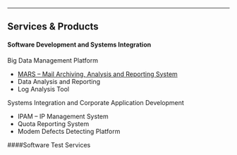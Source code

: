 - - -
## Services & Products
#### Software Development and Systems Integration

Big Data Management Platform

- [MARS – Mail Archiving, Analysis and Reporting System](#/page/mars-email-archive-system)
- Data Analysis and Reporting
- Log Analysis Tool

Systems Integration and Corporate Application Development

- IPAM – IP Management System
- Quota Reporting System
- Modem Defects Detecting Platform

####Software Test Services
